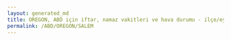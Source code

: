 ```yaml
---
layout: generated_md
title: OREGON, ABD için iftar, namaz vakitleri ve hava durumu - ilçe/eyalet seç
permalink: /ABD/OREGON/SALEM
---
```


<script type="text/javascript">
  var country = ABD;
  var city = OREGON;
  var state = SALEM;
  var lat = 72;
  var lon = 21;
</script>
